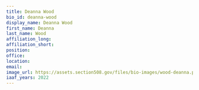 ```yaml
---
title: Deanna Wood
bio_id: deanna-wood
display_name: Deanna Wood
first_name: Deanna
last_name: Wood
affiliation_long: 
affiliation_short: 
position: 
office: 
location: 
email: 
image_url: https://assets.section508.gov/files/bio-images/wood-deanna.png
iaaf_years: 2022
---
```

